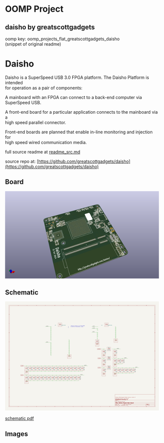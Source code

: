 # OOMP Project  
## daisho  by greatscottgadgets  
  
oomp key: oomp_projects_flat_greatscottgadgets_daisho  
(snippet of original readme)  
  
Daisho  
======  
  
Daisho is a SuperSpeed USB 3.0 FPGA platform.  The Daisho Platform is intended  
for operation as a pair of components:  
  
A mainboard with an FPGA can connect to a back-end computer via SuperSpeed USB.  
  
A front-end board for a particular application connects to the mainboard via a  
high speed parallel connector.  
  
Front-end boards are planned that enable in-line monitoring and injection for  
high speed wired communication media.  
  
  full source readme at [readme_src.md](readme_src.md)  
  
source repo at: [https://github.com/greatscottgadgets/daisho](https://github.com/greatscottgadgets/daisho)  
## Board  
  
[![working_3d.png](working_3d_600.png)](working_3d.png)  
## Schematic  
  
[![working_schematic.png](working_schematic_600.png)](working_schematic.png)  
  
[schematic pdf](working_schematic.pdf)  
## Images  
